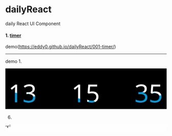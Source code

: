 # dailyReact
daily React UI Component


#### 1. [timer](https://github.com/eddy0/dailyReact)

demo(https://eddy0.github.io/dailyReact/001-timer/)



----

demo
1.

![timer](./001-timer/timer.gif)

6.

![loading](006-redux-loading/loading.gif)

